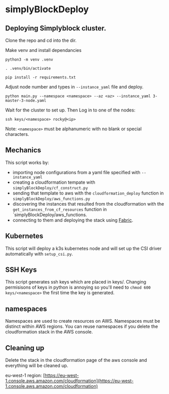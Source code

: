 # simplyBlockDeploy

## Deploying Simplyblock cluster.

Clone the repo and cd into the dir.

Make venv and install dependancies

`python3 -m venv .venv`

`. .venv/bin/activate`

`pip install -r requirements.txt`

Adjust node number and types in `--instance_yaml` file and deploy.

`python main.py --namespace <namespace> --az <az> --instance_yaml 3-master-3-node.yaml`

Wait for the cluster to set up. Then Log in to one of the nodes:

`ssh keys/<namespace> rocky@<ip>`

Note: `<namespace>` must be alphanumeric with no blank or special characters.

## Mechanics

This script works by:

* importing node configurations from a yaml file specified with `--instance_yaml`
* creating a cloudformation tempate with `simplyBlockDeploy/cf_construct.py`
* sending that template to aws with the `cloudformation_deploy` function in `simplyBlockDeploy/aws_functions.py`
* discovering the instances that resulted from the cloudformation with the `get_instances_from_cf_resources` function in `simplyBlockDeploy/aws_functions.
* connecting to them and deploying the stack using [Fabric](https://www.fabfile.org/).

## Kubernetes

This script will deploy a k3s kubernetes node and will set up the CSI driver automatically with `setup_csi.py`. 

## SSH Keys

This script generates ssh keys which are placed in keys/<namespace>. Changing permisisons of keys in python is annoying so you'll need to `chmod 600 keys/<namespace>` the first time the key is generated. 

## namespaces
Namespaces are used to create resources on AWS. Namespaces must be distinct within AWS regions. You can reuse namespaces if you delete the cloudformation stack in the AWS console.

## Cleaning up

Delete the stack in the cloudformation page of the aws console and everything will be cleaned up.

eu-west-1 region: [https://eu-west-1.console.aws.amazon.com/cloudformation](https://eu-west-1.console.aws.amazon.com/cloudformation)